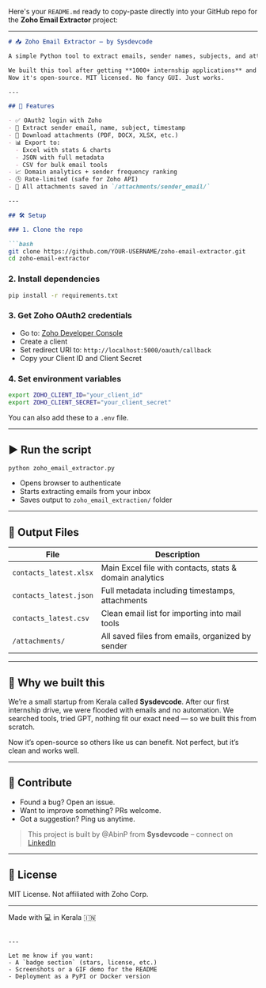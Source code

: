 Here's your `README.md` ready to copy-paste directly into your GitHub repo for the **Zoho Email Extractor** project:

---

````markdown
# 📥 Zoho Email Extractor – by Sysdevcode

A simple Python tool to extract emails, sender names, subjects, and attachments from your **Zoho Mail inbox** — exports all the data to Excel, JSON, and CSV.

We built this tool after getting **1000+ internship applications** and realizing we had no way to reply or manage them. No auto-reply, no filters, no tools — so we built our own.  
Now it's open-source. MIT licensed. No fancy GUI. Just works.

---

## 🔧 Features

- ✅ OAuth2 login with Zoho
- 📩 Extract sender email, name, subject, timestamp
- 📎 Download attachments (PDF, DOCX, XLSX, etc.)
- 📊 Export to:
  - Excel with stats & charts
  - JSON with full metadata
  - CSV for bulk email tools
- 📈 Domain analytics + sender frequency ranking
- 🕒 Rate-limited (safe for Zoho API)
- 💾 All attachments saved in `/attachments/sender_email/`

---

## 🛠️ Setup

### 1. Clone the repo

```bash
git clone https://github.com/YOUR-USERNAME/zoho-email-extractor.git
cd zoho-email-extractor
````

### 2. Install dependencies

```bash
pip install -r requirements.txt
```

### 3. Get Zoho OAuth2 credentials

* Go to: [Zoho Developer Console](https://api-console.zoho.in/)
* Create a client
* Set redirect URI to: `http://localhost:5000/oauth/callback`
* Copy your Client ID and Client Secret

### 4. Set environment variables

```bash
export ZOHO_CLIENT_ID="your_client_id"
export ZOHO_CLIENT_SECRET="your_client_secret"
```

You can also add these to a `.env` file.

---

## ▶️ Run the script

```bash
python zoho_email_extractor.py
```

* Opens browser to authenticate
* Starts extracting emails from your inbox
* Saves output to `zoho_email_extraction/` folder

---

## 📂 Output Files

| File                   | Description                                             |
| ---------------------- | ------------------------------------------------------- |
| `contacts_latest.xlsx` | Main Excel file with contacts, stats & domain analytics |
| `contacts_latest.json` | Full metadata including timestamps, attachments         |
| `contacts_latest.csv`  | Clean email list for importing into mail tools          |
| `/attachments/`        | All saved files from emails, organized by sender        |

---

## 🧠 Why we built this

We’re a small startup from Kerala called **Sysdevcode**.
After our first internship drive, we were flooded with emails and no automation. We searched tools, tried GPT, nothing fit our exact need — so we built this from scratch.

Now it’s open-source so others like us can benefit.
Not perfect, but it’s clean and works well.

---

## 🙌 Contribute

* Found a bug? Open an issue.
* Want to improve something? PRs welcome.
* Got a suggestion? Ping us anytime.

> This project is built by @AbinP from **Sysdevcode** – connect on [LinkedIn](https://www.linkedin.com/in/abinp-/)

---

## 📜 License

MIT License.
Not affiliated with Zoho Corp.

---

Made with 💻 in Kerala 🇮🇳

```

---

Let me know if you want:
- A `badge section` (stars, license, etc.)
- Screenshots or a GIF demo for the README
- Deployment as a PyPI or Docker version
```
